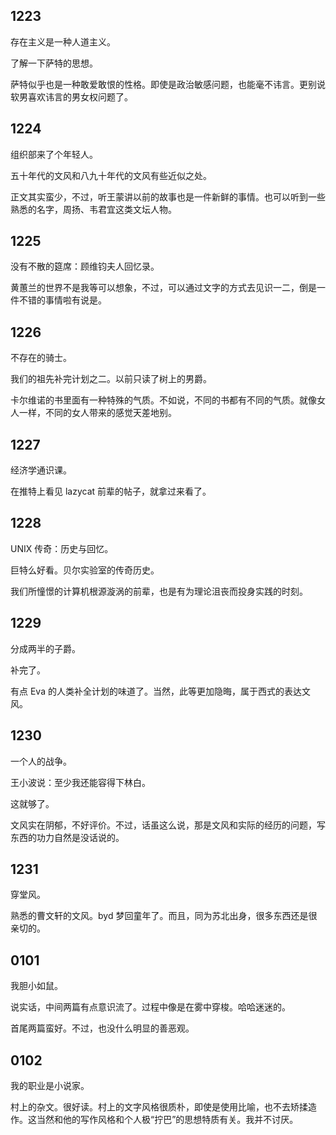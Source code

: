 ## 1223

存在主义是一种人道主义。

了解一下萨特的思想。

萨特似乎也是一种敢爱敢恨的性格。即使是政治敏感问题，也能毫不讳言。更别说软男喜欢讳言的男女权问题了。

## 1224

组织部来了个年轻人。

五十年代的文风和八九十年代的文风有些近似之处。

正文其实蛮少，不过，听王蒙讲以前的故事也是一件新鲜的事情。也可以听到一些熟悉的名字，周扬、韦君宜这类文坛人物。

## 1225

没有不散的筵席：顾维钧夫人回忆录。

黄蕙兰的世界不是我等可以想象，不过，可以通过文字的方式去见识一二，倒是一件不错的事情啦有说是。

## 1226

不存在的骑士。

我们的祖先补完计划之二。以前只读了树上的男爵。

卡尔维诺的书里面有一种特殊的气质。不如说，不同的书都有不同的气质。就像女人一样，不同的女人带来的感觉天差地别。

## 1227

经济学通识课。

在推特上看见 lazycat 前辈的帖子，就拿过来看了。

## 1228

UNIX 传奇：历史与回忆。

巨特么好看。贝尔实验室的传奇历史。

我们所憧憬的计算机根源漩涡的前辈，也是有为理论沮丧而投身实践的时刻。

## 1229

分成两半的子爵。

补完了。

有点 Eva 的人类补全计划的味道了。当然，此等更加隐晦，属于西式的表达文风。

## 1230

一个人的战争。

王小波说：至少我还能容得下林白。

这就够了。

文风实在阴郁，不好评价。不过，话虽这么说，那是文风和实际的经历的问题，写东西的功力自然是没话说的。

## 1231

穿堂风。

熟悉的曹文轩的文风。byd 梦回童年了。而且，同为苏北出身，很多东西还是很亲切的。

## 0101

我胆小如鼠。

说实话，中间两篇有点意识流了。过程中像是在雾中穿梭。哈哈迷迷的。

首尾两篇蛮好。不过，也没什么明显的善恶观。

## 0102

我的职业是小说家。

村上的杂文。很好读。村上的文字风格很质朴，即使是使用比喻，也不去矫揉造作。这当然和他的写作风格和个人极“拧巴”的思想特质有关。我并不讨厌。

